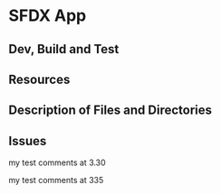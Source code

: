 # SFDX  App

## Dev, Build and Test


## Resources


## Description of Files and Directories


## Issues

my test comments at 3.30

my test comments at 335

